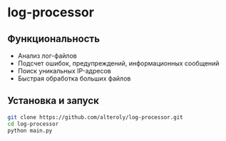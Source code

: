 # log-processor

## Функциональность
- Анализ лог-файлов
- Подсчет ошибок, предупреждений, информационных сообщений
- Поиск уникальных IP-адресов
- Быстрая обработка больших файлов

## Установка и запуск

```bash
git clone https://github.com/alteroly/log-processor.git
cd log-processor
python main.py
